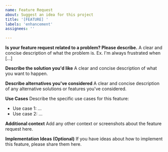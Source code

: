 ```yaml
---
name: Feature Request
about: Suggest an idea for this project
title: '[FEATURE] '
labels: 'enhancement'
assignees: ''

---
```


**Is your feature request related to a problem? Please describe.**
A clear and concise description of what the problem is. Ex. I'm always frustrated when [...]

**Describe the solution you'd like**
A clear and concise description of what you want to happen.

**Describe alternatives you've considered**
A clear and concise description of any alternative solutions or features you've considered.

**Use Cases**
Describe the specific use cases for this feature:
- Use case 1: ...
- Use case 2: ...

**Additional context**
Add any other context or screenshots about the feature request here.

**Implementation Ideas (Optional)**
If you have ideas about how to implement this feature, please share them here.